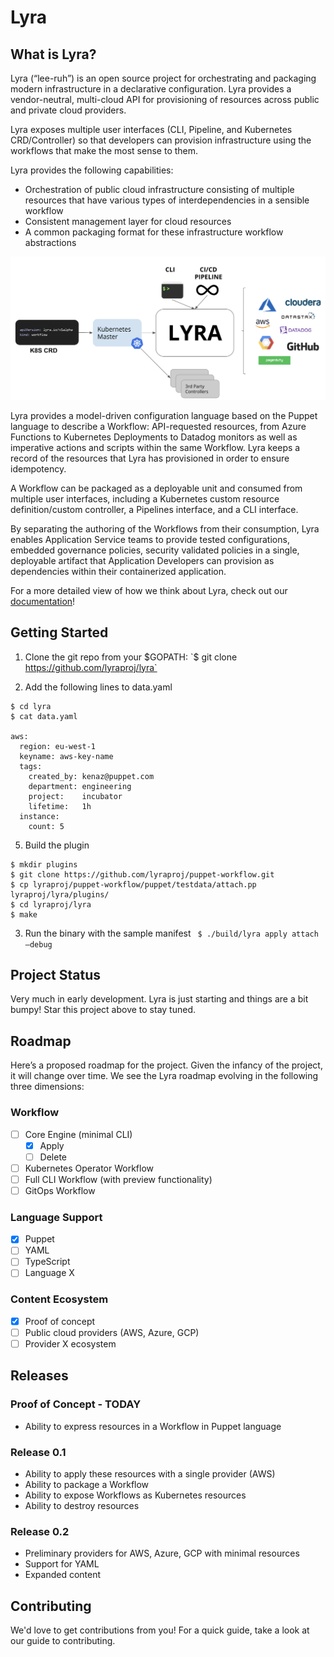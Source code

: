 # Lyra

## What is Lyra?
Lyra (“lee-ruh”) is an open source project for orchestrating and packaging modern infrastructure in a declarative configuration. Lyra provides a vendor-neutral, multi-cloud API for provisioning of resources across public and private cloud providers.

Lyra exposes multiple user interfaces (CLI, Pipeline, and Kubernetes CRD/Controller) so that developers can provision infrastructure using the workflows that make the most sense to them. 

Lyra provides the following capabilities: 
* Orchestration of public cloud infrastructure consisting of multiple resources that have various types of interdependencies in a sensible workflow
* Consistent management layer for cloud resources
* A common packaging format for these infrastructure workflow abstractions 

![conceptural overview](https://github.com/lyraproj/lyra/blob/README/docs/media/concept.png)

Lyra provides a model-driven configuration language based on the Puppet language to describe a Workflow: 
API-requested resources, from Azure Functions to Kubernetes Deployments to Datadog monitors as well as imperative actions and scripts within the same Workflow. Lyra keeps a record of the resources that Lyra has provisioned in order to ensure idempotency. 

A Workflow can be packaged as a deployable unit and consumed from multiple user interfaces, including a Kubernetes custom resource definition/custom controller, a Pipelines interface, and a CLI interface. 

By separating the authoring of the Workflows from their consumption, Lyra enables Application Service teams to provide tested configurations, embedded governance policies, security validated policies in a single, deployable artifact that Application Developers can provision as dependencies within their containerized application. 

For a more detailed view of how we think about Lyra, check out our [documentation](https://docs.google.com/document/d/1oJwg4LlolC3qlt0xG__xjrz16aYwEyOk8GqyNt5_Gdo/edit?usp=sharing)!


## Getting Started 
1. Clone the git repo from your $GOPATH: 
`$ git clone https://github.com/lyraproj/lyra`

3. Add the following lines to data.yaml
``` 
$ cd lyra
$ cat data.yaml 
 
aws:
  region: eu-west-1
  keyname: aws-key-name
  tags:
    created_by: kenaz@puppet.com
    department: engineering
    project:    incubator
    lifetime:   1h
  instance:
    count: 5
```
5. Build the plugin
```
$ mkdir plugins
$ git clone https://github.com/lyraproj/puppet-workflow.git
$ cp lyraproj/puppet-workflow/puppet/testdata/attach.pp lyraproj/lyra/plugins/
$ cd lyraproj/lyra
$ make
```
3. Run the binary with the sample manifest
` $ ./build/lyra apply attach —debug`
 

## Project Status 
Very much in early development. Lyra is just starting and things are a bit bumpy! Star this project above to stay tuned. 

## Roadmap
Here’s a proposed roadmap for the project. Given the infancy of the project, it will change over time. We see the Lyra roadmap evolving in the following three dimensions: 

### Workflow
- [ ] Core Engine (minimal CLI) 
	- [x] Apply 
	- [ ] Delete
- [ ] Kubernetes Operator Workflow
- [ ] Full CLI Workflow (with preview functionality)
- [ ] GitOps Workflow

### Language Support
- [x] Puppet 
- [ ] YAML
- [ ] TypeScript
- [ ] Language X

### Content Ecosystem
- [x] Proof of concept 
- [ ] Public cloud providers (AWS, Azure, GCP)
- [ ] Provider X ecosystem

## Releases
### Proof of Concept - TODAY
* Ability to express resources in a Workflow in Puppet language 

### Release 0.1 
* Ability to apply these resources with a single provider (AWS)
* Ability to package a Workflow 
* Ability to expose Workflows as Kubernetes resources
* Ability to destroy resources 

### Release 0.2 
* Preliminary providers for AWS, Azure, GCP with minimal resources
* Support for YAML
* Expanded content 

## Contributing
We'd love to get contributions from you! For a quick guide, take a look at our guide to contributing.


